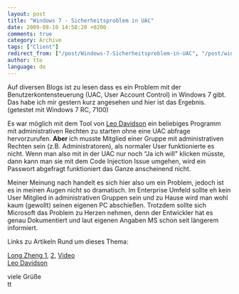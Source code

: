 ```yaml
---
layout: post
title: "Windows 7 - Sicherheitsproblem in UAC"
date: 2009-08-10 14:58:20 +0200
comments: true
category: Archive
tags: ["Client"]
redirect_from: ["/post/Windows-7-Sicherheitsproblem-in-UAC", "/post/windows-7-sicherheitsproblem-in-uac"]
author: tto
language: de
---
```

<!-- more -->
<p>Auf diversen Blogs ist zu lesen dass es ein Problem mit der Benutzerkontensteuerung (UAC, User Account Control) in Windows 7 gibt. Das habe ich mir gestern kurz angesehen und hier ist das Ergebnis. (getestet mit Windows 7 RC, 7100)</p>  <p>Es war möglich mit dem Tool von <a href="http://www.pretentiousname.com/misc/win7_uac_whitelist2.html" target="_blank">Leo Davidson</a> ein beliebiges Programm mit administrativen Rechten zu starten ohne eine UAC abfrage hervorzurufen. <strong>Aber </strong>ich musste Mitglied einer Gruppe mit administrativen Rechten sein (z.B. Administratoren), als normaler User funktionierte es nicht. Wenn man also mit in der UAC nur noch “Ja ich will&quot; klicken müsste, dann kann man sie mit dem Code Injection Issue umgehen, wird ein Passwort abgefragt funktioniert das Ganze anscheinend nicht.</p>  <p>Meiner Meinung nach handelt es sich hier also um ein Problem, jedoch ist es in meinen Augen nicht so dramatisch. Im Enterprise Umfeld sollte eh kein User Mitglied in administrativen Gruppen sein und zu Hause wird man wohl kaum (gewollt) seinen eigenen PC abschießen. Trotzdem sollte sich Microsoft das Problem zu Herzen nehmen, denn der Entwickler hat es genau Dokumentiert und laut eigenen Angaben MS schon seit längerem informiert.</p>  <p>Links zu Artikeln Rund um dieses Thema:</p>  <p><a href="http://www.istartedsomething.com/20090130/uac-security-flaw-windows-7-beta-proof/" target="_blank">Long Zheng 1</a>, <a href="http://www.istartedsomething.com/20090611/uac-in-windows-7-still-broken-microsoft-wont-fix-code-injection-vulnerability/comment-page-2/" target="_blank">2</a>, <a href="http://www.istartedsomething.com/20090613/windows-7-uac-code-injection-vulnerability-video-demonstration-source-code-released/" target="_blank">Video</a>    <br /><a href="http://www.pretentiousname.com/misc/win7_uac_whitelist2.html" target="_blank">Leo Davidson</a></p>  <p>viele Grüße   <br />tt</p>

